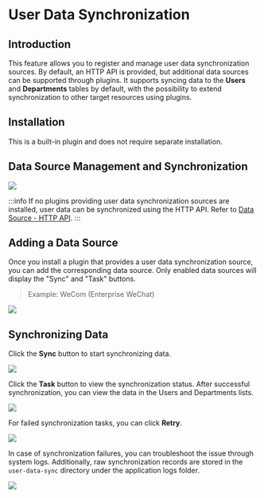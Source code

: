 # User Data Synchronization

<PluginInfo name="user-data-sync"></PluginInfo>

## Introduction

This feature allows you to register and manage user data synchronization sources. By default, an HTTP API is provided, but additional data sources can be supported through plugins. It supports syncing data to the **Users** and **Departments** tables by default, with the possibility to extend synchronization to other target resources using plugins.

## Installation

This is a built-in plugin and does not require separate installation.

## Data Source Management and Synchronization

![](https://static-docs.nocobase.com/202412041043465.png)

:::info
If no plugins providing user data synchronization sources are installed, user data can be synchronized using the HTTP API. Refer to [Data Source - HTTP API](./sources/api).
:::

## Adding a Data Source

Once you install a plugin that provides a user data synchronization source, you can add the corresponding data source. Only enabled data sources will display the "Sync" and "Task" buttons.

> Example: WeCom (Enterprise WeChat)

![](https://static-docs.nocobase.com/202412041053785.png)

## Synchronizing Data

Click the **Sync** button to start synchronizing data.

![](https://static-docs.nocobase.com/202412041055022.png)

Click the **Task** button to view the synchronization status. After successful synchronization, you can view the data in the Users and Departments lists.

![](https://static-docs.nocobase.com/202412041202337.png)

For failed synchronization tasks, you can click **Retry**.

![](https://static-docs.nocobase.com/202412041058337.png)

In case of synchronization failures, you can troubleshoot the issue through system logs. Additionally, raw synchronization records are stored in the `user-data-sync` directory under the application logs folder.

![](https://static-docs.nocobase.com/202412041205655.png)
